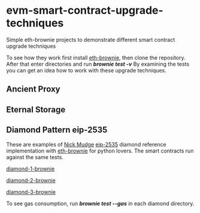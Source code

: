 # evm-smart-contract-upgrade-techniques
Simple eth-brownie projects to demonstrate different smart contract upgrade techniques

To see how they work first install  [eth-brownie](https://github.com/eth-brownie/brownie), then clone the repository. After that enter directories and run ***brownie test -v*** By examining the tests you can get an idea how to work with these upgrade techniques.

## Ancient Proxy

## Eternal Storage

## Diamond Pattern eip-2535

These are examples of [Nick Mudge](https://github.com/mudgen) [eip-2535](https://eips.ethereum.org/EIPS/eip-2535) diamond reference implementation with [eth-brownie](https://github.com/eth-brownie/brownie) for python lovers. The smart contracts run against the same tests.

[diamond-1-brownie](diamond-1-brownie) 

[diamond-2-brownie](diamond-2-brownie) 

[diamond-3-brownie](diamond-3-brownie) 

To see gas consumption, run ***brownie test --gas*** in each diamond directory.